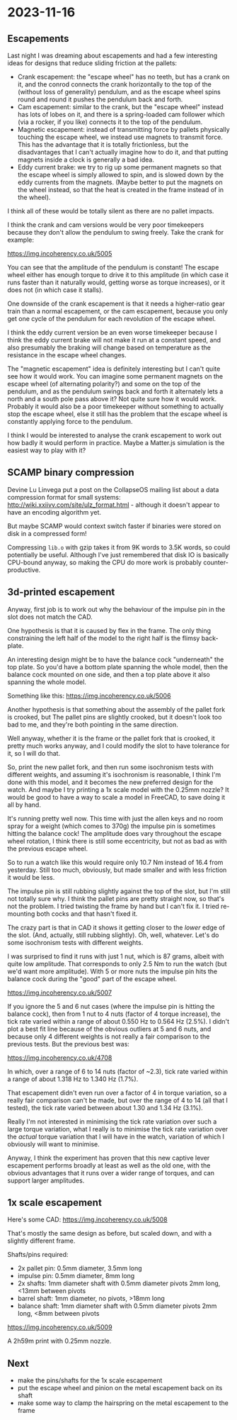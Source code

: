 # 2023-11-16

## Escapements

Last night I was dreaming about escapements and had a few interesting ideas for
designs that reduce sliding friction at the pallets:

 * Crank escapement: the "escape wheel" has no teeth, but has a crank on it, and
   the conrod connects the crank horizontally to the top of the (without loss of generality) pendulum,
   and as the escape wheel spins round and round it pushes the pendulum back and
   forth.
 * Cam escapement: similar to the crank, but the "escape wheel" instead has lots of lobes
   on it, and there is a spring-loaded cam follower which (via a rocker, if you like)
   connects it to the top of the pendulum.
 * Magnetic escapement: instead of transmitting force by pallets physically touching the
   escape wheel, we instead use magnets to transmit force. This has the advantage that it
   is totally frictionless, but the disadvantages that I can't actually imagine how to do it,
   and that putting magnets inside a clock is generally a bad idea.
 * Eddy current brake: we try to rig up some permanent magnets so that the escape wheel
   is simply allowed to spin, and is slowed down by the eddy currents from the magnets.
   (Maybe better to put the magnets on the wheel instead, so that the heat is created in the
   frame instead of in the wheel).

I think all of these would be totally silent as there are no pallet impacts.

I think the crank and cam versions would be very poor timekeepers because they don't allow
the pendulum to swing freely. Take the crank for example:

https://img.incoherency.co.uk/5005

You can see that the amplitude of the pendulum is constant! The escape wheel either
has enough torque to drive it to this amplitude (in which case it runs faster than it
naturally would, getting worse as torque increases), or it does not (in which case it
stalls).

One downside of the crank escapement is that it needs a higher-ratio gear train than
a normal escapement, or the cam escapement, because you only get one cycle of the pendulum
for each revolution of the escape wheel.

I think the eddy current version be an even worse timekeeper because I think the eddy current brake will
not make it run at a constant speed, and also presumably the braking will change based on
temperature as the resistance in the escape wheel changes.

The "magnetic escapement" idea is definitely interesting but I can't quite see how it would work.
You can imagine some permanent magnets on the escape wheel (of alternating polarity?) and some
on the top of the pendulum, and as the pendulum swings back and forth it alternately lets a north
and a south pole pass above it? Not quite sure how it would work. Probably it would also be a
poor timekeeper without something to actually stop the escape wheel, else it still has the
problem that the escape wheel is constantly applying force to the pendulum.

I think I would be interested to analyse the crank escapement to work out how badly it would
perform in practice. Maybe a Matter.js simulation is the easiest way to play with it?

## SCAMP binary compression

Devine Lu Linvega put a post on the CollapseOS mailing list about a data compression format
for small systems: http://wiki.xxiivv.com/site/ulz_format.html - although it doesn't appear
to have an encoding algorithm yet.

But maybe SCAMP would context switch faster if binaries were stored on disk in a compressed form!

Compressing `lib.o` with gzip takes it from 9K words to 3.5K words, so could potentially
be useful. Although I've just remembered that disk IO is basically CPU-bound anyway, so making
the CPU do more work is probably counter-productive.

## 3d-printed escapement

Anyway, first job is to work out why the behaviour of the impulse pin in the slot does
not match the CAD.

One hypothesis is that it is caused by flex in the frame. The only thing constraining the
left half of the model to the right half is the flimsy back-plate.

An interesting design might be to have the balance cock "underneath" the top plate.
So you'd have a bottom plate spanning the whole model, then the balance cock mounted on one
side, and then a top plate above it also spanning the whole model.

Something like this: https://img.incoherency.co.uk/5006

Another hypothesis is that something about the assembly of the pallet fork is crooked, but
The pallet pins are slightly crooked, but it doesn't look too bad to me, and they're both
pointing in the same direction.

Well anyway, whether it is the frame or the pallet fork that is crooked, it pretty much works
anyway, and I could modify the slot to have tolerance for it, so I will do that.

So, print the new pallet fork, and then run some isochronism tests with different weights,
and assuming it's isochronism is reasonable, I think I'm done with this model, and it becomes
the new preferred design for the watch. And maybe I try printing a 1x scale model
with the 0.25mm nozzle? It would be good to have a way to scale a model in FreeCAD, to save
doing it all by hand.

It's running pretty well now. This time with just the allen keys and no room spray for a weight
(which comes to 370g) the impulse pin is sometimes hitting the balance cock! The amplitude does
vary throughout the escape wheel rotation, I think there is still some eccentricity, but not
as bad as with the previous escape wheel.

So to run a watch like this would require only 10.7 Nm instead of 16.4 from yesterday. Still too
much, obviously, but made smaller and with less friction it would be less.

The impulse pin is still rubbing slightly against the top of the slot, but I'm still not
totally sure why. I think the pallet pins are pretty straight now, so that's not the problem. I
tried twisting the frame by hand but I can't fix it. I tried re-mounting both cocks and that
hasn't fixed it.

The crazy part is that in CAD it shows it getting closer to the *lower* edge of the slot. (And,
actually, still rubbing slightly). Oh, well, whatever. Let's do some isochronism tests with different
weights.

I was surprised to find it runs with just 1 nut, which is 87 grams, albeit with quite low amplitude.
That corresponds to only 2.5 Nm to run the watch (but we'd want more amplitude). With 5 or more nuts
the impulse pin hits the balance cock during the "good" part of the escape wheel.

https://img.incoherency.co.uk/5007

If you ignore the 5 and 6 nut cases (where the impulse pin is hitting the balance cock),
then from 1 nut to 4 nuts (factor of 4 torque increase), the tick rate varied within a range
of about 0.550 Hz to 0.564 Hz (2.5%). I didn't plot a best fit line because of the obvious
outliers at 5 and 6 nuts, and because only 4 different weights is not really a fair comparison
to the previous tests. But the previous best was:

https://img.incoherency.co.uk/4708

In which, over a range of 6 to 14 nuts (factor of ~2.3), tick rate varied within a range of about
1.318 Hz to 1.340 Hz (1.7%).

That escapement didn't even run over a factor of 4 in torque variation,
so a really fair comparison can't be made, but over the range of 4 to 14 (all that I tested), the
tick rate varied between about 1.30 and 1.34 Hz (3.1%).

Really I'm not interested in minimising the tick rate variation over such a large torque variation, what I really
is to minimise the tick rate variation over the *actual* torque variation that I will have in the watch,
variation of which I obviously will want to minimise.

Anyway, I think the experiment has proven that this new captive lever escapement performs broadly at least as
well as the old one, with the obvious advantages that it runs over a wider range of torques, and can
support larger amplitudes.

## 1x scale escapement

Here's some CAD: https://img.incoherency.co.uk/5008

That's mostly the same design as before, but scaled down, and with a slightly different frame.

Shafts/pins required:

 * 2x pallet pin: 0.5mm diameter, 3.5mm long
 * impulse pin: 0.5mm diameter, 8mm long
 * 2x shafts: 1mm diameter shaft with 0.5mm diameter pivots 2mm long, <13mm between pivots
 * barrel shaft: 1mm diameter, no pivots, >18mm long
 * balance shaft: 1mm diameter shaft with 0.5mm diameter pivots 2mm long, <8mm between pivots

https://img.incoherency.co.uk/5009

A 2h59m print with 0.25mm nozzle.

## Next

 * make the pins/shafts for the 1x scale escapement
 * put the escape wheel and pinion on the metal escapement back on its shaft
 * make some way to clamp the hairspring on the metal escapement to the frame
